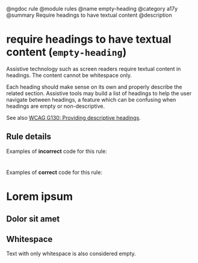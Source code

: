 @ngdoc rule
@module rules
@name empty-heading
@category a17y
@summary Require headings to have textual content
@description

# require headings to have textual content (`empty-heading`)

Assistive technology such as screen readers require textual content in
headings. The content cannot be whitespace only.

Each heading should make sense on its own and properly describe the related
section. Assistive tools may build a list of headings to help the user navigate
between headings, a feature which can be confusing when headings are empty or
non-descriptive.

See also [WCAG G130: Providing descriptive headings](https://www.w3.org/WAI/WCAG21/Techniques/general/G130).

## Rule details

Examples of **incorrect** code for this rule:

<validate name="incorrect" rules="empty-heading">
	<h1></h1>
	<h2><span></span></h2>
</validate>

Examples of **correct** code for this rule:

<validate name="correct" rules="empty-heading">
	<h1>Lorem ipsum</h1>
	<h2><span>Dolor sit amet</span></h2>
</validate>

## Whitespace

Text with only whitespace is also considered empty.

<validate name="whitespace" rules="empty-heading">
	<h1> </h1>
</validate>
